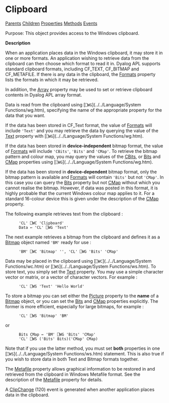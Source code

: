 




<h1 class="heading"><span class="name">Clipboard</span></h1>

[Parents](../ParentLists/Clipboard.htm) [Children](../ChildLists/Clipboard.htm) [Properties](../PropLists/Clipboard.htm) [Methods](../MethodLists/Clipboard.htm) [Events](../EventLists/Clipboard.htm)


Purpose: This object provides access to the Windows clipboard.


**Description**


When an application places data in the Windows clipboard, it may store it in one or more formats. An application wishing to retrieve data from the clipboard can then choose which format to read it in. Dyalog APL supports standard clipboard formats, including CF_TEXT, CF_BITMAP and CF_METAFILE. If there is any data in the clipboard, the [Formats](../a-z/formats.md) property lists the formats in which it may be retrieved.



In addition, the [Array](../a-z/array.md) property may be used to set or retrieve clipboard contents in Dyalog APL array format.


Data is read from the clipboard using [`⎕WG`](../../Language/System Functions/wg.htm), specifying the name of the appropriate property for the data that you want.


If the data has been stored in CF_Text format, the value of [Formats](../a-z/formats.md) will include `'Text'` and you may retrieve the data by querying the value of the [Text](../a-z/text.md) property with [`⎕WG`](../../Language/System Functions/wg.htm).


If the data has been stored in **device-independent** bitmap format, the value of [Formats](../a-z/formats.md) will include `'CBits'`, `'Bits'` and `'CMap'`. To retrieve the bitmap pattern and colour map, you may query the values of the [CBits](../a-z/cbits.md), or [Bits](../a-z/bits.md) and [CMap](../a-z/cmap.md) properties using [`⎕WG`](../../Language/System Functions/wg.htm).


If the data has been stored in **device-dependent** bitmap format, only the bitmap pattern is available and [Formats](../a-z/formats.md) will contain `'Bits'` but not `'CMap'`. In this case you can query the [Bits](../a-z/bits.md) property but not [CMap](../a-z/cmap.md) without which you cannot realise the bitmap. However, if data was posted in this format, it is highly probable that the current Windows colour map applies to it. For a standard 16-colour device this is given under the description of the [CMap](../a-z/cmap.md) property.



The following example retrieves text from the clipboard :
```apl
      'CL' ⎕WC 'Clipboard'
      Data ← 'CL' ⎕WG 'Text'
```




The next example retrieves a bitmap from the clipboard and defines it as a [Bitmap](../a-z/bitmap.md) object named `'BM'` ready for use :
```apl
      'BM' ⎕WC 'Bitmap' '', 'CL' ⎕WG 'Bits' 'CMap'
```




Data may be placed in the clipboard using [`⎕WC`](../../Language/System Functions/wc.htm) or [`⎕WS`](../../Language/System Functions/ws.htm). To store text, you simply set the [Text](../a-z/text.md) property. You may use a simple character vector or matrix, or a vector of character vectors. For example :
```apl
      'CL' ⎕WS 'Text' 'Hello World'
```




To store a bitmap you can set either the [Picture](../a-z/picture.md) property to the **name** of a [Bitmap](../a-z/bitmap.md) object, or you can set the [Bits](../a-z/bits.md) and [CMap](../a-z/cmap.md) properties explicitly. The former is more efficient, especially for large bitmaps, for example :
```apl
      'CL' ⎕WS 'Bitmap' 'BM'
```


or
```apl
      Bits CMap ← 'BM' ⎕WG 'Bits' 'CMap'
      'CL' ⎕WS ('Bits' Bits)('CMap' CMap)
```



Note that if you use the latter method, you must set **both** properties in one [`⎕WS`](../../Language/System Functions/ws.htm) statement. This is also true if you wish to store data in both Text and Bitmap formats together.


The [Metafile](../a-z/metafileobj.md) property allows graphical information to be restored in and retrieved from the clipboard in Windows Metafile format. See the description of the [Metafile](../a-z/metafileobj.md) property for details.


A [ClipChange](../a-z/clipchange.md) (120) event is generated when another application places data in the clipboard.


